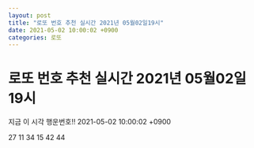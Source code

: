 ```yaml
---
layout: post
title: "로또 번호 추천 실시간 2021년 05월02일19시"
date: 2021-05-02 10:00:02 +0900
categories: 로또
---
```


# 로또 번호 추천 실시간 2021년 05월02일19시

지금 이 시각 행운번호!! 2021-05-02 10:00:02 +0900

 27  11  34  15  42  44 

